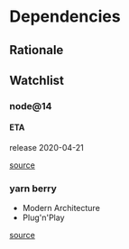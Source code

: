 # Dependencies

## Rationale

## Watchlist

### node@14

#### ETA

release 2020-04-21

[source](https://nodejs.org/en/about/releases/)

### yarn berry

- Modern Architecture
- Plug'n'Play

[source](https://github.com/yarnpkg/berry)
